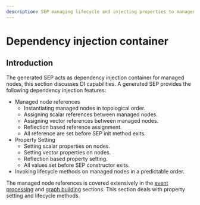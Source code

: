 ```yaml
---
description: SEP managing lifecycle and injecting properties to managed nodes
---
```


# Dependency injection container

## Introduction

The generated SEP acts as dependency injection container for managed nodes, this section discusses DI capabilities. A generated SEP provides the following dependency injection features:

* Managed node references
  * Instantiating managed nodes in topological order.
  * Assigning scalar references between managed nodes.
  * Assigning vector references between managed nodes.
  * Reflection based reference assignment.
  * All reference are set before SEP init method exits.
* Property Setting
  * Setting scalar properties on nodes.
  * Setting vector properties on nodes.
  * Reflection based property setting.
  * All values set before SEP constructor exits.
* Invoking lifecycle methods on managed nodes in a predictable order.

The managed node references is covered extensively in the [event processing](../../../examples/reference/child-2/) and [graph building](../../../examples/reference/graph-building-primitives/) sections. This section deals with property setting and lifecycle methods.

